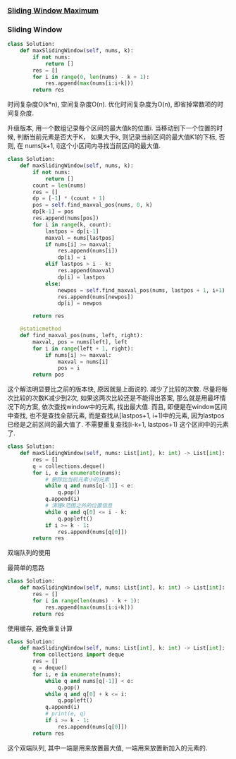 ### [Sliding Window Maximum](https://leetcode.com/problems/sliding-window-maximum/)

### Sliding Window

```Python
class Solution:
    def maxSlidingWindow(self, nums, k):
        if not nums:
            return []
        res = []
        for i in range(0, len(nums) - k + 1):
            res.append(max(nums[i:i+k]))
        return res
```

时间复杂度O(k*n), 空间复杂度O(n). 优化时间复杂度为O(n), 即省掉常数项的时间复杂度.


升级版本, 用一个数组记录每个区间的最大值k的位置i. 当移动到下一个位置的时候, 判断当前元素是否大于K，
如果大于k, 则记录当前区间的最大值K1的下标, 否则, 在 nums[k+1, i]这个小区间内寻找当前区间的最大值.

```Python
class Solution:
    def maxSlidingWindow(self, nums, k):
        if not nums:
            return []
        count = len(nums)
        res = []
        dp = [-1] * (count + 1)
        pos = self.find_maxval_pos(nums, 0, k)
        dp[k-1] = pos
        res.append(nums[pos])
        for i in range(k, count):
            lastpos = dp[i-1]
            maxval = nums[lastpos]
            if nums[i] >= maxval:
                res.append(nums[i])
                dp[i] = i
            elif lastpos > i - k:
                res.append(maxval)
                dp[i] = lastpos
            else:
                newpos = self.find_maxval_pos(nums, lastpos + 1, i+1)
                res.append(nums[newpos])
                dp[i] = newpos

        return res

    @staticmethod
    def find_maxval_pos(nums, left, right):
        maxval, pos = nums[left], left
        for i in range(left + 1, right):
            if nums[i] >= maxval:
                maxval = nums[i]
                pos = i
        return pos
```


这个解法明显要比之前的版本快, 原因就是上面说的. 减少了比较的次数. 尽量将每次比较的次数K减少到2次,
如果这两次比较还是不能得出答案, 那么就是用最坏情况下的方案, 依次查找window中的元素, 找出最大值.
而且, 即便是在window区间中查找, 也不是查找全部元素, 而是查找从[lastpos+1, i+1)中的元素, 因为lastpos
已经是之前区间的最大值了. 不需要重复查找[i-k+1, lastpos+1) 这个区间中的元素了.


```Python
class Solution:
    def maxSlidingWindow(self, nums: List[int], k: int) -> List[int]:
        res = []
        q = collections.deque()
        for i, e in enumerate(nums):
            # 删除比当前元素小的元素
            while q and nums[q[-1]] < e:
                q.pop()
            q.append(i)
            # 清理k范围之外的位置信息
            while q and q[0] <= i - k:
                q.popleft()
            if i >= k - 1:
                res.append(nums[q[0]])
        return res
```

双端队列的使用



最简单的思路
```Python
class Solution:
    def maxSlidingWindow(self, nums: List[int], k: int) -> List[int]:
        res = []
        for i in range(len(nums) - k + 1):
            res.append(max(nums[i:i+k]))
        return res

```

使用缓存, 避免重复计算


```Python
class Solution:
    def maxSlidingWindow(self, nums: List[int], k: int) -> List[int]:
        from collections import deque
        res = []
        q = deque()
        for i, e in enumerate(nums):
            while q and nums[q[-1]] < e:
                q.pop()
            while q and q[0] + k <= i:
                q.popleft()
            q.append(i)
            # print(e, q)
            if i >= k - 1:
                res.append(nums[q[0]])
        return res

```

这个双端队列, 其中一端是用来放置最大值, 一端用来放置新加入的元素的.